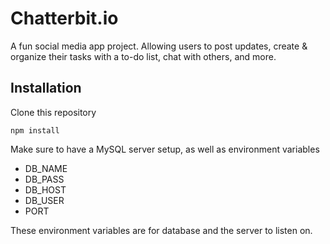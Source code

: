 # Chatterbit.io

A fun social media app project. Allowing users to post updates, create & organize their tasks with a to-do list, chat with others, and more.

## Installation

Clone this repository

`npm install`

Make sure to have a MySQL server setup, as well as environment variables

- DB_NAME
- DB_PASS
- DB_HOST
- DB_USER
- PORT

These environment variables are for database and the server to listen on.



